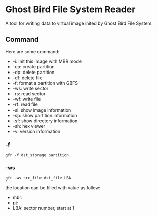 # Ghost Bird File System Reader #

A tool for writing data to virtual image inited by Ghost Bird File System.

## Command ##

Here are some command:

- -i: init this image with MBR mode
- -cp: create partition
- -dp: delete partition
- -df: delete file
- -f: format a partition with GBFS
- -ws: write sector
- -rs: read sector
- -wf: write file
- -rf: read file
- -si: show image information
- -sp: show partition information
- -sf: show directory information
- -sh: hex viewer
- -v: version information

### -f ###
	gfr -f dst_storage partition

### -ws ###
    gfr -ws src_file dst_file LBA

the location can be filled with value as follow:

- mbr:
- pt:
- LBA: sector number, start at 1